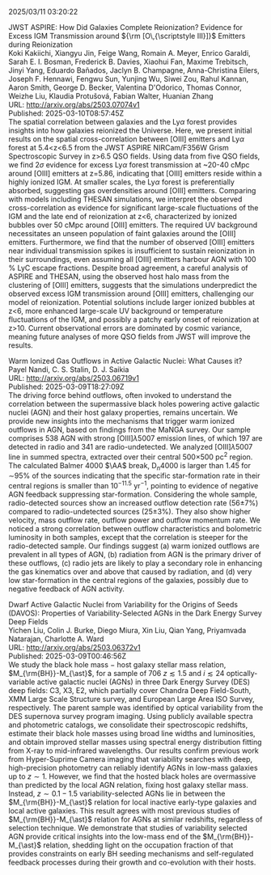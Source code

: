 2025/03/11 03:20:22  

JWST ASPIRE: How Did Galaxies Complete Reionization? Evidence for Excess
  IGM Transmission around ${\rm [O\,{\scriptstyle III}]}$ Emitters during
  Reionization  
Koki Kakiichi, Xiangyu Jin, Feige Wang, Romain A. Meyer, Enrico Garaldi, Sarah E. I. Bosman, Frederick B. Davies, Xiaohui Fan, Maxime Trebitsch, Jinyi Yang, Eduardo Bañados, Jaclyn B. Champagne, Anna-Christina Eilers, Joseph F. Hennawi, Fengwu Sun, Yunjing Wu, Siwei Zou, Rahul Kannan, Aaron Smith, George D. Becker, Valentina D'Odorico, Thomas Connor, Weizhe Liu, Klaudia Protušová, Fabian Walter, Huanian Zhang  
URL: http://arxiv.org/abs/2503.07074v1  
Published: 2025-03-10T08:57:45Z  
  The spatial correlation between galaxies and the Ly$\alpha$ forest provides insights into how galaxies reionized the Universe. Here, we present initial results on the spatial cross-correlation between [OIII] emitters and Ly$\alpha$ forest at 5.4&lt;z&lt;6.5 from the JWST ASPIRE NIRCam/F356W Grism Spectroscopic Survey in z&gt;6.5 QSO fields. Using data from five QSO fields, we find $2\sigma$ evidence for excess Ly$\alpha$ forest transmission at ~20-40 cMpc around [OIII] emitters at z=5.86, indicating that [OIII] emitters reside within a highly ionized IGM. At smaller scales, the Ly$\alpha$ forest is preferentially absorbed, suggesting gas overdensities around [OIII] emitters. Comparing with models including THESAN simulations, we interpret the observed cross-correlation as evidence for significant large-scale fluctuations of the IGM and the late end of reionization at z&lt;6, characterized by ionized bubbles over 50 cMpc around [OIII] emitters. The required UV background necessitates an unseen population of faint galaxies around the [OIII] emitters. Furthermore, we find that the number of observed [OIII] emitters near individual transmission spikes is insufficient to sustain reionization in their surroundings, even assuming all [OIII] emitters harbour AGN with 100 % LyC escape fractions. Despite broad agreement, a careful analysis of ASPIRE and THESAN, using the observed host halo mass from the clustering of [OIII] emitters, suggests that the simulations underpredict the observed excess IGM transmission around [OIII] emitters, challenging our model of reionization. Potential solutions include larger ionized bubbles at z&lt;6, more enhanced large-scale UV background or temperature fluctuations of the IGM, and possibly a patchy early onset of reionization at z&gt;10. Current observational errors are dominated by cosmic variance, meaning future analyses of more QSO fields from JWST will improve the results.   

Warm Ionized Gas Outflows in Active Galactic Nuclei: What Causes it?  
Payel Nandi, C. S. Stalin, D. J. Saikia  
URL: http://arxiv.org/abs/2503.06719v1  
Published: 2025-03-09T18:27:09Z  
  The driving force behind outflows, often invoked to understand the correlation between the supermassive black holes powering active galactic nuclei (AGN) and their host galaxy properties, remains uncertain. We provide new insights into the mechanisms that trigger warm ionized outflows in AGN, based on findings from the MaNGA survey. Our sample comprises 538 AGN with strong [OIII]$\lambda$5007 emission lines, of which 197 are detected in radio and 341 are radio-undetected. We analyzed [OIII]$\lambda$5007 line in summed spectra, extracted over their central 500$\times$500 pc$^2$ region. The calculated Balmer 4000 $\AA$ break, D$_n$4000 is larger than 1.45 for $\sim$95$\%$ of the sources indicating that the specific star-formation rate in their central regions is smaller than 10$^{-11.5}$ yr$^{-1}$, pointing to evidence of negative AGN feedback suppressing star-formation. Considering the whole sample, radio-detected sources show an increased outflow detection rate (56$\pm$7\%) compared to radio-undetected sources (25$\pm$3\%). They also show higher velocity, mass outflow rate, outflow power and outflow momentum rate. We noticed a strong correlation between outflow characteristics and bolometric luminosity in both samples, except that the correlation is steeper for the radio-detected sample. Our findings suggest (a) warm ionized outflows are prevalent in all types of AGN, (b) radiation from AGN is the primary driver of these outflows, (c) radio jets are likely to play a secondary role in enhancing the gas kinematics over and above that caused by radiation, and (d) very low star-formation in the central regions of the galaxies, possibly due to negative feedback of AGN activity.   

Dwarf Active Galactic Nuclei from Variability for the Origins of Seeds
  (DAVOS): Properties of Variability-Selected AGNs in the Dark Energy Survey
  Deep Fields  
Yichen Liu, Colin J. Burke, Diego Miura, Xin Liu, Qian Yang, Priyamvada Natarajan, Charlotte A. Ward  
URL: http://arxiv.org/abs/2503.06372v1  
Published: 2025-03-09T00:46:56Z  
  We study the black hole mass $-$ host galaxy stellar mass relation, $M_{\rm{BH}}-M_{\ast}$, for a sample of 706 $z \lesssim 1.5$ and $i \lesssim 24$ optically-variable active galactic nuclei (AGNs) in three Dark Energy Survey (DES) deep fields: C3, X3, E2, which partially cover Chandra Deep Field-South, XMM Large Scale Structure survey, and European Large Area ISO Survey, respectively. The parent sample was identified by optical variability from the DES supernova survey program imaging. Using publicly available spectra and photometric catalogs, we consolidate their spectroscopic redshifts, estimate their black hole masses using broad line widths and luminosities, and obtain improved stellar masses using spectral energy distribution fitting from X-ray to mid-infrared wavelengths. Our results confirm previous work from Hyper-Suprime Camera imaging that variability searches with deep, high-precision photometry can reliably identify AGNs in low-mass galaxies up to $z\sim1$. However, we find that the hosted black holes are overmassive than predicted by the local AGN relation, fixing host galaxy stellar mass. Instead, $z\sim 0.1-1.5$ variability-selected AGNs lie in between the $M_{\rm{BH}}-M_{\ast}$ relation for local inactive early-type galaxies and local active galaxies. This result agrees with most previous studies of $M_{\rm{BH}}-M_{\ast}$ relation for AGNs at similar redshifts, regardless of selection technique. We demonstrate that studies of variability selected AGN provide critical insights into the low-mass end of the $M_{\rm{BH}}-M_{\ast}$ relation, shedding light on the occupation fraction of that provides constraints on early BH seeding mechanisms and self-regulated feedback processes during their growth and co-evolution with their hosts.   

